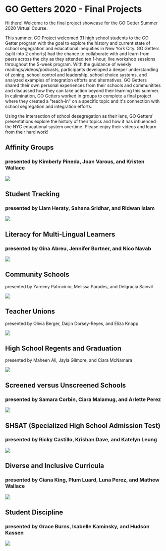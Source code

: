 # GO Getters 2020 - Final Projects

Hi there! Welcome to the final project showcase for the GO Getter Summer 2020 Virtual Course. 

This summer, GO Project welcomed 31 high school students to the GO Getter program with the goal to explore the history and current state of school segegration and educational inequities in New York City. GO Getters (split into 2 cohorts) had the chance to collaborate with and learn from peers across the city as they attended ten 1-hour, live workshop sessions throughout the 5-week program. With the guidance of weekly readings/videos/podcasts, participants developed a deeper understanding of zoning, school control and leadership, school choice systems, and analyzed examples of integration efforts and alternatives. GO Getters shared their own personal experiences from their schools and communitites and discussed how they can take action beyond their learning this summer. In culimination, GO Getters worked in groups to complete a final project where they created a "teach-in" on a specific topic and it's connection with school segregation and integration efforts. 

Using the intersection of school desegregation as their lens, GO Getters' presentations explore the history of their topics and how it has influenced the NYC educational system overtime. Please enjoy their videos and learn from their hard work!

## Affinity Groups
	
### presented by Kimberly Pineda, Joan Varous, and Kristen Wallace

[![](http://img.youtube.com/vi/nsr5swWqfUY/0.jpg)](http://www.youtube.com/watch?v=nsr5swWqfUY "")


## Student Tracking
	
### presented by Liam Heraty, Sahana Sridhar, and Ridwan Islam

[![](http://img.youtube.com/vi/inpDtmXZp6c/0.jpg)](http://www.youtube.com/watch?v=inpDtmXZp6c "")


## Literacy for Multi-Lingual Learners

### presented by Gina Abreu, Jennifer Bortner, and Nico Navab

[![](http://img.youtube.com/vi/48wbLAWcRME/0.jpg)](http://www.youtube.com/watch?v=48wbLAWcRME "")


## Community Schools
	
presented by Yareimy Patrocinio, Melissa Parades, and Delgracia Sainvil
	
[![](http://img.youtube.com/vi/TQrJofYAXmc/0.jpg)](http://www.youtube.com/watch?v=TQrJofYAXmc "")


## Teacher Unions
	
presented by Olivia Berger, Daijin Dorsey-Reyes, and Eliza Knapp
	
[![](http://img.youtube.com/vi/N-_k-vbahbA/0.jpg)](http://www.youtube.com/watch?v=N-_k-vbahbA "")


## High School Regents and Graduation
	
presented by Maheen Ali, Jayla Gilmore, and Ciara McNamara

[![](http://img.youtube.com/vi/H5gHeLrN7kE/0.jpg)](http://www.youtube.com/watch?v=H5gHeLrN7kE "")


## Screened versus Unscreened Schools
	
### presented by Samara Corbin, Ciara Malamug, and Arlette Perez
	
[![](http://img.youtube.com/vi/uUTrzwoufB4/0.jpg)](http://www.youtube.com/watch?v=uUTrzwoufB4 "")


## SHSAT (Specialized High School Admission Test)
	
### presented by Ricky Castillo, Krishan Dave, and Katelyn Leung
	
[![](http://img.youtube.com/vi/yMX1DMPTskc/0.jpg)](http://www.youtube.com/watch?v=yMX1DMPTskc "")


## Diverse and Inclusive Curricula
	
### presented by Ciana King, Plum Luard, Luna Perez, and Mathew Wallace

[![](http://img.youtube.com/vi/ItrzXUjgFlo/0.jpg)](http://www.youtube.com/watch?v=ItrzXUjgFlo "")


## Student Discipline
	
### presented by Grace Burns, Isabelle Kaminsky, and Hudson Kassen

[![](http://img.youtube.com/vi/9zPCz3fB1Rs/0.jpg)](http://www.youtube.com/watch?v=9zPCz3fB1Rs "")

	




